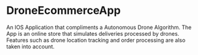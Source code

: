 # DroneEcommerceApp

An IOS Application that compliments a Autonomous Drone Algorithm. The App is an online store that simulates deliveries processed by drones. Features such as drone location tracking and order processing are also taken into account.
